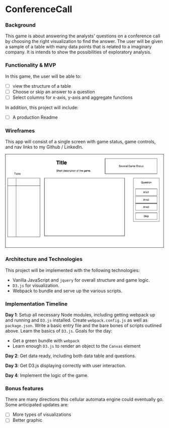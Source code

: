 # ConferenceCall

### Background

This game is about answering the analysts' questions on a conference call by choosing the right visualization to find the answer. The user will be given a sample of a table with many data points that is related to a imaginary company. It is intends to show the possibilities of exploratory analysis.

### Functionality & MVP  

In this game, the user will be able to:

- [ ] view the structure of a table
- [ ] Choose or skip an answer to a question
- [ ] Select columns for x-axis, y-axis and aggregate functions

In addition, this project will include:

- [ ] A production Readme

### Wireframes

This app will consist of a single screen with game status, game controls, and nav links to my Github / LinkedIn.

![wireframes](images/wireframe.png)

### Architecture and Technologies

This project will be implemented with the following technologies:

- Vanilla JavaScript and `jquery` for overall structure and game logic.
- `D3.js` for visualization.
- Webpack to bundle and serve up the various scripts.

### Implementation Timeline

**Day 1**: Setup all necessary Node modules, including getting webpack up and running and `D3.js` installed.  Create `webpack.config.js` as well as `package.json`.  Write a basic entry file and the bare bones of scripts outlined above.  Learn the basics of `D3.js`.  Goals for the day:

- Get a green bundle with `webpack`
- Learn enough `D3.js` to render an object to the `Canvas` element

**Day 2**: Get data ready, including both data table and questions.

**Day 3**: Get D3.js displaying correctly with user interaction.

**Day 4**: Implement the logic of the game.


### Bonus features

There are many directions this cellular automata engine could eventually go.  Some anticipated updates are:

- [ ] More types of visualizations
- [ ] Better graphic